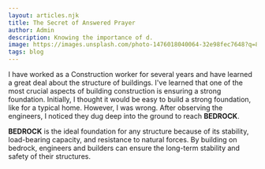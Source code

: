 ```yaml
---
layout: articles.njk
title: The Secret of Answered Prayer
author: Admin
description: Knowing the importance of d.
image: https://images.unsplash.com/photo-1476018040064-32e98fec7648?q=80&w=2069&auto=format&fit=crop&ixlib=rb-4.0.3&ixid=M3wxMjA3fDB8MHxwaG90by1wYWdlfHx8fGVufDB8fHx8fA%3D%3D
tags: blog
---
```


I have worked as a Construction worker for several years and have learned a great deal about the structure of buildings. I've learned that one of the most crucial aspects of building construction is ensuring a strong foundation. Initially, I thought it would be easy to build a strong foundation, like for a typical home. However, I was wrong. After observing the engineers, I noticed they dug deep into the ground to reach **BEDROCK**.

**BEDROCK** is the ideal foundation for any structure because of its stability, load-bearing capacity, and resistance to natural forces. By building on bedrock, engineers and builders can ensure the long-term stability and safety of their structures.

